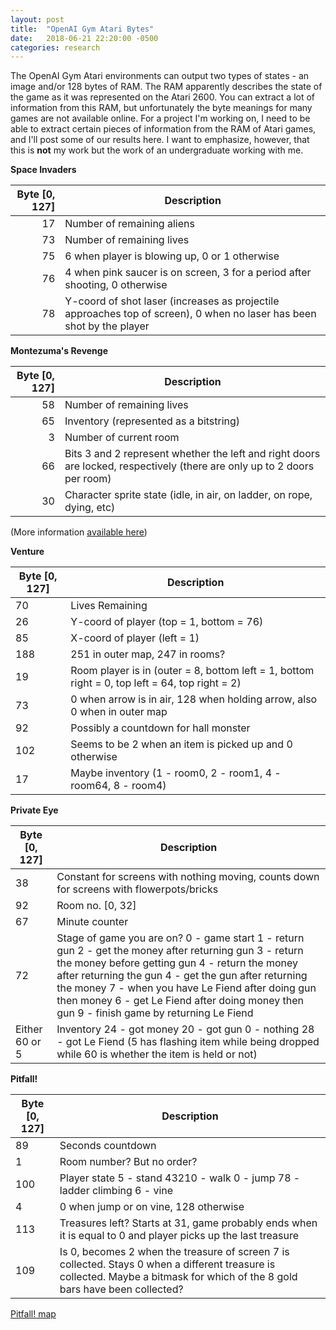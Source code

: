 ```yaml
---
layout: post
title:  "OpenAI Gym Atari Bytes"
date:   2018-06-21 22:20:00 -0500
categories: research
---
```


The OpenAI Gym Atari environments can output two types of states - an image and/or 128 bytes of RAM. The RAM apparently describes the state of the game as it was represented on the Atari 2600. You can extract a lot of information from this RAM, but unfortunately the byte meanings for many games are not available online. For a project I'm working on, I need to be able to extract certain pieces of information from the RAM of Atari games, and I'll post some of our results here. I want to emphasize, however, that this is **not** my work but the work of an undergraduate working with me. 



**Space Invaders**

| Byte [0, 127] | Description |
|-------:|--------|
| 17 | Number of remaining aliens |
| 73 | Number of remaining lives |
| 75 | 6 when player is blowing up, 0 or 1 otherwise |
| 76 | 4 when pink saucer is on screen, 3 for a period after shooting, 0 otherwise |
| 78 | Y-coord of shot laser (increases as projectile approaches top of screen), 0 when no laser has been shot by the player |

**Montezuma's Revenge**

| Byte [0, 127] | Description |
|-------:|--------|
| 58 | Number of remaining lives |
| 65 | Inventory (represented as a bitstring) |
|  3 | Number of current room |
| 66 | Bits 3 and 2 represent whether the left and right doors are locked, respectively (there are only up to 2 doors per room) |
| 30 | Character sprite state (idle, in air, on ladder, on rope, dying, etc) |


(More information [available here](https://repositori.upf.edu/bitstream/handle/10230/30867/Garriga_2016.pdf?sequence=1&isAllowed=y))

**Venture**

| Byte [0, 127] | Description |
|-------|--------|
| 70 | Lives Remaining |
| 26 | Y-coord of player (top = 1, bottom = 76) |
| 85 | X-coord of player (left = 1) |
| 188 | 251 in outer map, 247 in rooms? |
| 19 | Room player is in (outer = 8, bottom left = 1, bottom right = 0, top left = 64, top right = 2) |
| 73 | 0 when arrow is in air, 128 when holding arrow, also 0 when in outer map |
| 92 | Possibly a countdown for hall monster |
| 102 | Seems to be 2 when an item is picked up and 0 otherwise |
| 17 | Maybe inventory (1 - room0, 2 - room1, 4 - room64, 8 - room4)

**Private Eye**

| Byte [0, 127] | Description |
|-------|--------|
| 38 | Constant for screens with nothing moving, counts down for screens with flowerpots/bricks |
| 92 | Room no. [0, 32] |
| 67 | Minute counter |
| 72 | Stage of game you are on? 0 - game start 1 - return gun 2 - get the money after returning gun 3 - return the money before getting gun 4 - return the money after returning the gun 4 - get the gun after returning the money 7 - when you have Le Fiend after doing gun then money 6 - get Le Fiend after doing money then gun 9 - finish game by returning Le Fiend |
| Either 60 or 5 | Inventory 24 - got money 20 - got gun 0 - nothing 28 - got Le Fiend (5 has flashing item while being dropped while 60 is whether the item is held or not) |

**Pitfall!**

| Byte [0, 127] | Description |
|-------|--------|
| 89 | Seconds countdown |
|  1 | Room number? But no order? |
| 100| Player state 5 - stand 43210 - walk 0 - jump 78 - ladder climbing 6 - vine |
|  4 | 0 when jump or on vine, 128 otherwise |
| 113| Treasures left? Starts at 31, game probably ends when it is equal to 0 and player picks up the last treasure |
| 109| Is 0, becomes 2 when the treasure of screen 7 is collected. Stays 0 when a different treasure is collected. Maybe a bitmask for which of the 8 gold bars have been collected? |


[Pitfall! map](http://pitfallharry.tripod.com/MapRoom/PitfallMap.html 
)